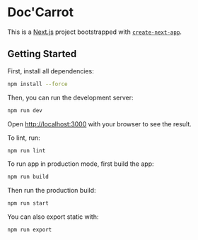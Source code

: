 # Doc'Carrot

This is a [Next.js](https://nextjs.org/) project bootstrapped with [`create-next-app`](https://github.com/vercel/next.js/tree/canary/packages/create-next-app).

## Getting Started

First, install all dependencies:

```bash
npm install --force
```

Then, you can run the development server:

```bash
npm run dev
```

Open [http://localhost:3000](http://localhost:3000) with your browser to see the result.

To lint, run:

```bash
npm run lint
```

To run app in production mode, first build the app:

```bash
npm run build
```

Then run the production build:

```bash
npm run start
```

You can also export static with:
```bash
npm run export
```
